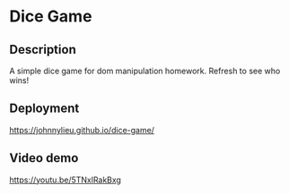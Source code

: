 # Dice Game

## Description
A simple dice game for dom manipulation homework. Refresh to see who wins!

## Deployment
https://johnnylieu.github.io/dice-game/

## Video demo
https://youtu.be/5TNxlRakBxg